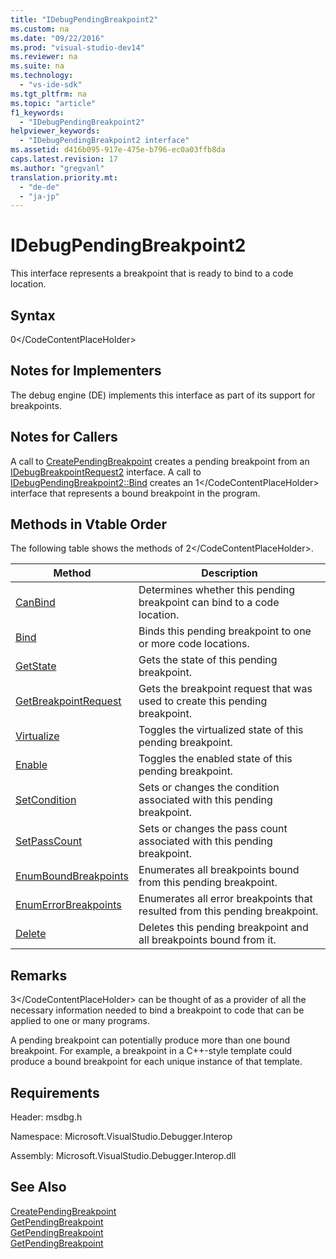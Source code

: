 ```yaml
---
title: "IDebugPendingBreakpoint2"
ms.custom: na
ms.date: "09/22/2016"
ms.prod: "visual-studio-dev14"
ms.reviewer: na
ms.suite: na
ms.technology: 
  - "vs-ide-sdk"
ms.tgt_pltfrm: na
ms.topic: "article"
f1_keywords: 
  - "IDebugPendingBreakpoint2"
helpviewer_keywords: 
  - "IDebugPendingBreakpoint2 interface"
ms.assetid: d416b095-917e-475e-b796-ec0a03ffb8da
caps.latest.revision: 17
ms.author: "gregvanl"
translation.priority.mt: 
  - "de-de"
  - "ja-jp"
---
```

# IDebugPendingBreakpoint2
This interface represents a breakpoint that is ready to bind to a code location.  
  
## Syntax  
  
<CodeContentPlaceHolder>0\</CodeContentPlaceHolder>  
## Notes for Implementers  
 The debug engine (DE) implements this interface as part of its support for breakpoints.  
  
## Notes for Callers  
 A call to [CreatePendingBreakpoint](../vs140/idebugengine2--creatependingbreakpoint.md) creates a pending breakpoint from an [IDebugBreakpointRequest2](../vs140/idebugbreakpointrequest2.md) interface. A call to [IDebugPendingBreakpoint2::Bind](../vs140/idebugpendingbreakpoint2--bind.md) creates an <CodeContentPlaceHolder>1\</CodeContentPlaceHolder> interface that represents a bound breakpoint in the program.  
  
## Methods in Vtable Order  
 The following table shows the methods of <CodeContentPlaceHolder>2\</CodeContentPlaceHolder>.  
  
|Method|Description|  
|------------|-----------------|  
|[CanBind](../vs140/idebugpendingbreakpoint2--canbind.md)|Determines whether this pending breakpoint can bind to a code location.|  
|[Bind](../vs140/idebugpendingbreakpoint2--bind.md)|Binds this pending breakpoint to one or more code locations.|  
|[GetState](../vs140/idebugpendingbreakpoint2--getstate.md)|Gets the state of this pending breakpoint.|  
|[GetBreakpointRequest](../vs140/idebugpendingbreakpoint2--getbreakpointrequest.md)|Gets the breakpoint request that was used to create this pending breakpoint.|  
|[Virtualize](../vs140/idebugpendingbreakpoint2--virtualize.md)|Toggles the virtualized state of this pending breakpoint.|  
|[Enable](../vs140/idebugpendingbreakpoint2--enable.md)|Toggles the enabled state of this pending breakpoint.|  
|[SetCondition](../vs140/idebugpendingbreakpoint2--setcondition.md)|Sets or changes the condition associated with this pending breakpoint.|  
|[SetPassCount](../vs140/idebugpendingbreakpoint2--setpasscount.md)|Sets or changes the pass count associated with this pending breakpoint.|  
|[EnumBoundBreakpoints](../vs140/idebugpendingbreakpoint2--enumboundbreakpoints.md)|Enumerates all breakpoints bound from this pending breakpoint.|  
|[EnumErrorBreakpoints](../vs140/idebugpendingbreakpoint2--enumerrorbreakpoints.md)|Enumerates all error breakpoints that resulted from this pending breakpoint.|  
|[Delete](../vs140/idebugpendingbreakpoint2--delete.md)|Deletes this pending breakpoint and all breakpoints bound from it.|  
  
## Remarks  
 <CodeContentPlaceHolder>3\</CodeContentPlaceHolder> can be thought of as a provider of all the necessary information needed to bind a breakpoint to code that can be applied to one or many programs.  
  
 A pending breakpoint can potentially produce more than one bound breakpoint. For example, a breakpoint in a C++-style template could produce a bound breakpoint for each unique instance of that template.  
  
## Requirements  
 Header: msdbg.h  
  
 Namespace: Microsoft.VisualStudio.Debugger.Interop  
  
 Assembly: Microsoft.VisualStudio.Debugger.Interop.dll  
  
## See Also  
 [CreatePendingBreakpoint](../vs140/idebugengine2--creatependingbreakpoint.md)   
 [GetPendingBreakpoint](../vs140/idebugbreakpointboundevent2--getpendingbreakpoint.md)   
 [GetPendingBreakpoint](../vs140/idebugboundbreakpoint2--getpendingbreakpoint.md)   
 [GetPendingBreakpoint](../vs140/idebugerrorbreakpoint2--getpendingbreakpoint.md)